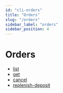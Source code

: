 ```yaml
---
id: "cli-orders"
title: "Orders"
slug: "/orders"
sidebar_label: "orders"
sidebar_position: 4
---
```


# Orders

* [list](/cli/orders/list)
* [get](/cli/orders/get)
* [cancel](/cli/orders/cancel)
* [replenish-deposit](/cli/orders/replenish-deposit)